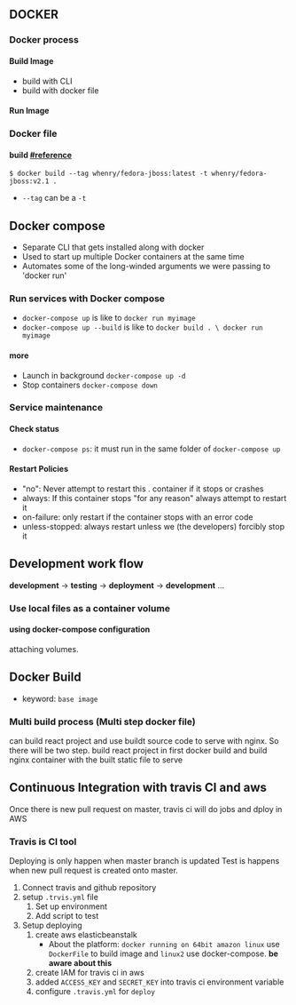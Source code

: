 ## DOCKER

### Docker process

#### Build Image
- build with CLI
- build with docker file

#### Run Image

### Docker file

#### build [#reference](https://docs.docker.com/engine/reference/commandline/build/)
```
$ docker build --tag whenry/fedora-jboss:latest -t whenry/fedora-jboss:v2.1 .
```
- `--tag` can be a `-t` 


## Docker compose

- Separate CLI that gets installed along with docker
- Used to start up multiple Docker containers at the same time
- Automates some of the long-winded arguments we were passing to 'docker run'

### Run services with Docker compose
- `docker-compose up` is like to `docker run myimage`
- `docker-compose up --build` is like to `docker build . \ docker run myimage`

#### more

- Launch in background
    `docker-compose up -d`
- Stop containers
    `docker-compose down`

### Service maintenance

#### Check status

- `docker-compose ps`: it must run in the same folder of `docker-compose up`

#### Restart Policies
- "no": Never attempt to restart this . container if it stops or crashes
- always: If this container stops "for any reason" always attempt to restart it
- on-failure: only restart if the container stops with an error code
- unless-stopped: always restart unless we (the developers) forcibly stop it

## Development work flow
**development** -> **testing** -> **deployment** -> **development** ...


### Use local files as a container volume

#### using docker-compose configuration

attaching volumes.

## Docker Build

- keyword: `base image`

### Multi build process (Multi step docker file)

can build react project and use buildt source code to serve with nginx.
So there will be two step. build react project in first docker build and build nginx container with the built static file to serve


## Continuous Integration with travis CI and aws

Once there is new pull request on master, travis ci will do jobs and dploy in AWS

### Travis is CI tool

Deploying is only happen when master branch is updated
Test is happens when new pull request is created onto master.

1. Connect travis and github repository
2. setup `.trvis.yml` file
    1. Set up environment
    2. Add script to test
3. Setup deploying
    1. create aws elasticbeanstalk
        - About the platform: `docker running on 64bit amazon linux` use `DockerFile` to build image and `linux2` use docker-compose. **be aware about this**
    2. create IAM for travis ci in aws
    3. added `ACCESS_KEY` and `SECRET_KEY` into travis ci environment variable
    4. configure `.travis.yml` for `deploy`
